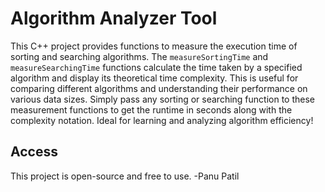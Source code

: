 # Algorithm Analyzer Tool

This C++ project provides functions to measure the execution time of sorting and searching algorithms. The `measureSortingTime` and `measureSearchingTime` functions calculate the time taken by a specified algorithm and display its theoretical time complexity. This is useful for comparing different algorithms and understanding their performance on various data sizes. Simply pass any sorting or searching function to these measurement functions to get the runtime in seconds along with the complexity notation. Ideal for learning and analyzing algorithm efficiency!

## Access
This project is open-source and free to use.
-Panu Patil
